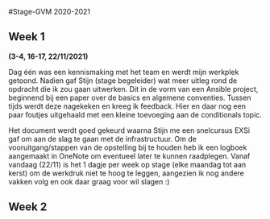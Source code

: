 #Stage-GVM 2020-2021



## Week 1
**(3-4, 16-17, 22/11/2021)**

Dag één was een kennismaking met het team en werdt mijn werkplek getoond.
Nadien gaf Stijn (stage begeleider) wat meer uitleg rond de opdracht die ik zou gaan uitwerken.
Dit in de vorm van een Ansible project, beginnend bij een paper over de basics en algemene conventies.
Tussen tijds werdt deze nagekeken en kreeg ik feedback.
Hier en daar nog een paar foutjes uitgehaald met een kleine toevoeging aan de conditionals topic.

Het document werdt goed gekeurd waarna Stijn me een snelcursus EXSi gaf om aan de slag te gaan met de infrastructuur.
Om de vooruitgang/stappen van de opstelling bij te houden heb ik een logboek aangemaakt in OneNote om eventueel later te kunnen raadplegen.
Vanaf vandaag (22/11) is het 1 dagje per week op stage (elke maandag tot aan kerst) om de werkdruk niet te hoog te leggen, aangezien ik nog andere vakken volg en ook daar graag voor wil slagen :)

## Week 2
